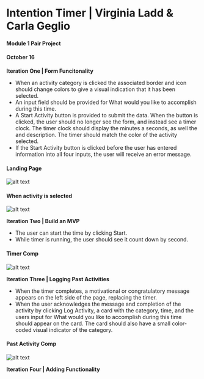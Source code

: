 # Intention Timer | Virginia Ladd & Carla Geglio 
#### Module 1 Pair Project
#### October 16

**Iteration One | Form Funcitonality**

- When an activity category is clicked the associated border and icon should change colors to give a visual indication that  it has been selected.
- An input field should be provided for What would you like to accomplish during this time.
- A Start Activity button is provided to submit the data. When the button is clicked, the user should no longer see the      form, and instead see a timer clock. The timer clock should display the minutes a seconds, as well the and description. The   timer should match the color of the activity selected.  
- If the Start Activity button is clicked before the user has entered information into all four inputs, the user will        receive an error message.

#### Landing Page
![alt text](https://user-images.githubusercontent.com/53594458/66725302-20e8c280-ee20-11e9-93d0-ecc719699a00.png "Landing Page")

#### When activity is selected
![alt text](https://user-images.githubusercontent.com/53594458/66725313-38c04680-ee20-11e9-818b-b9e89e589054.png "Colored activity button")

**Iteration Two | Build an MVP**

- The user can start the time by clicking Start.
- While timer is running, the user should see it count down by second.

#### Timer Comp
![alt text](https://user-images.githubusercontent.com/53594458/66725346-85a41d00-ee20-11e9-8029-25cf00987ad7.png "Timer style")

**Iteration Three | Logging Past Activities**

- When the timer completes, a motivational or congratulatory message appears on the left side of the page, replacing the timer.
- When the user acknowledges the message and completion of the activity by clicking Log Activity, a card with the category, time, and the users input for What would you like to accomplish during this time should appear on the card. The card should also have a small color-coded visual indicator of the category. 

#### Past Activity Comp
![alt text](https://user-images.githubusercontent.com/53594458/66725354-a0769180-ee20-11e9-8460-3c223b06cca1.png "Past Activity Card")

**Iteration Four | Adding Functionality**




